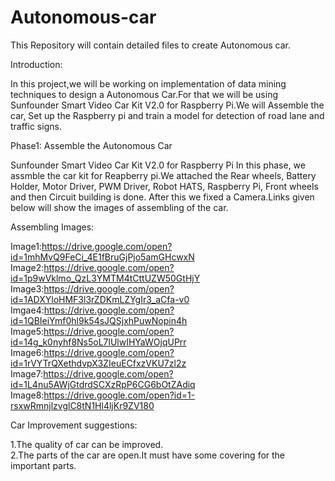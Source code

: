 # Autonomous-car
This Repository will contain detailed files to create Autonomous car.

Introduction:

In this project,we will be  working on implementation of data mining techniques to design a Autonomous Car.For that we will be using Sunfounder Smart Video Car Kit V2.0 for Raspberry Pi.We will Assemble the car, Set up the Raspberry pi and train a model for detection of road lane and traffic signs.


Phase1: Assemble the Autonomous Car

Sunfounder Smart Video Car Kit V2.0 for Raspberry Pi 
In this phase, we assmble the car kit for Reapberry pi.We attached the Rear wheels, Battery Holder, Motor Driver, PWM Driver, Robot HATS, Raspberry Pi, Front wheels and then Circuit building is done. After this we fixed a Camera.Links given below will show the images of assembling of the car.


Assembling Images:

Image1:https://drive.google.com/open?id=1mhMvQ9FeCi_4E1fBruGjPjo5amGHcwxN
Image2:https://drive.google.com/open?id=1p9wVklmo_QzL3YMTM4tCttUZW50GtHjY
Image3:https://drive.google.com/open?id=1ADXYloHMF3l3rZDKmLZYgIr3_aCfa-v0
Imgae4:https://drive.google.com/open?id=1QBIeiYmf0hl9k54sJQSjxhPuwNopin4h
Image5:https://drive.google.com/open?id=14g_k0nyhf8Ns5oL7lUlwIHYaWOjqUPrr
Image6:https://drive.google.com/open?id=1rVYTrQXethdvpX3ZIeuECfxzVKU7zl2z    
Image7:https://drive.google.com/open?id=1L4nu5AWjGtdrdSCXzRpP6CG6bOtZAdiq
Image8:https://drive.google.com/open?id=1-rsxwRmnjlzvglC8tN1Hl4ljKr9ZV180

Car Improvement suggestions:

1.The quality of car can be improved.   
2.The parts of the car are open.It must have some covering for the important parts.

